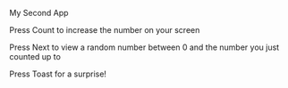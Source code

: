 My Second App

Press Count to increase the number on your screen

Press Next to view a random number between 0 and the number you just counted up to

Press Toast for a surprise!
